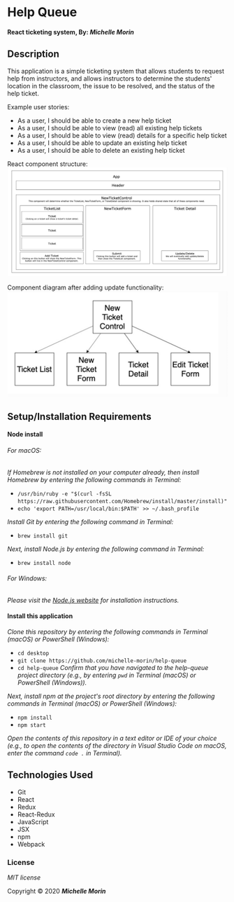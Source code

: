 # Help Queue

#### React ticketing system, By: _**Michelle Morin**_

## Description

This application is a simple ticketing system that allows students to request help from instructors, and allows instructors to determine the students' location in the classroom, the issue to be resolved, and the status of the help ticket. 

Example user stories:
* As a user, I should be able to create a new help ticket
* As a user, I should be able to view (read) all existing help tickets
* As a user, I should be able to view (read) details for a specific help ticket
* As a user, I should be able to update an existing help ticket
* As a user, I should be able to delete an existing help ticket

React component structure:
![component structure](/component-structure.png)

Component diagram after adding update functionality:
![component structure](/updated-component-structure.png)

## Setup/Installation Requirements

#### Node install

###### For macOS:
_If Homebrew is not installed on your computer already, then install Homebrew by entering the following commands in Terminal:_
* ``/usr/bin/ruby -e "$(curl -fsSL https://raw.githubusercontent.com/Homebrew/install/master/install)"``
* ``echo 'export PATH=/usr/local/bin:$PATH' >> ~/.bash_profile``

_Install Git by entering the following command in Terminal:_
* ``brew install git``

_Next, install Node.js by entering the following command in Terminal:_
* ``brew install node``

###### For Windows:
_Please visit the [Node.js website](https://nodejs.org/en/download/) for installation instructions._

#### Install this application

_Clone this repository by entering the following commands in Terminal (macOS) or PowerShell (Windows):_
* ``cd desktop``
* ``git clone https://github.com/michelle-morin/help-queue``
* ``cd help-queue``
_Confirm that you have navigated to the help-queue project directory (e.g., by entering ``pwd`` in Terminal (macOS) or PowerShell (Windows))._

_Next, install npm at the project's root directory by entering the following commands in Terminal (macOS) or PowerShell (Windows):_
* ``npm install``
* ``npm start``

_Open the contents of this repository in a text editor or IDE of your choice (e.g., to open the contents of the directory in Visual Studio Code on macOS, enter the command ``code .`` in Terminal)._

## Technologies Used

* Git
* React
* Redux
* React-Redux
* JavaScript
* JSX
* npm
* Webpack

### License

*MIT license*

Copyright &copy; 2020 **_Michelle Morin_**